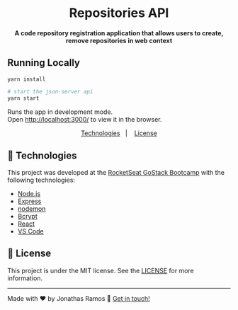 <h1 align="center">
    Repositories API
</h1>

<h4 align="center">
  A code repository registration application that allows users to create, remove repositories in web context
</h4>

## Running Locally

```sh
yarn install

# start the json-server api
yarn start
```

Runs the app in development mode.<br>
Open [http://localhost:3000/](http://localhost:3000/repositories) to view it in the browser.

<p align="center">
  <a href="#rocket-technologies">Technologies</a>&nbsp;&nbsp;&nbsp;|&nbsp;&nbsp;&nbsp;
  <a href="#memo-license">License</a>
</p>

## :rocket: Technologies

This project was developed at the [RocketSeat GoStack Bootcamp](https://rocketseat.com.br/bootcamp) with the following technologies:

- [Node.js][nodejs]
- [Express](https://expressjs.com/)
- [nodemon](https://nodemon.io/)
- [Bcrypt](https://www.npmjs.com/package/bcrypt)
- [React](https://pt-br.reactjs.org/)
- [VS Code][vc]

## :memo: License

This project is under the MIT license. See the [LICENSE](https://github.com/lukemorales/gobarber-api/blob/master/LICENSE) for more information.

---

Made with ♥ by Jonathas Ramos :wave: [Get in touch!](https://www.linkedin.com/in/jonathasramos/)

[nodejs]: https://nodejs.org/
[yarn]: https://yarnpkg.com/
[vc]: https://code.visualstudio.com/
[vceditconfig]: https://marketplace.visualstudio.com/items?itemName=EditorConfig.EditorConfig
[vceslint]: https://marketplace.visualstudio.com/items?itemName=dbaeumer.vscode-eslint
